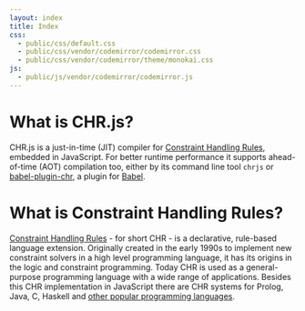 ```yaml
---
layout: index
title: Index
css:
  - public/css/default.css
  - public/css/vendor/codemirror/codemirror.css
  - public/css/vendor/codemirror/theme/monokai.css
js:
  - public/js/vendor/codemirror/codemirror.js
---
```


<div class="row">
  <div class="col-lg-12">
    <div class="page-header">
      <h1>What is CHR.js?</h1>
    </div>
    <p class="lead">
      CHR.js is a just-in-time (JIT) compiler for <a href="#CHR">Constraint Handling Rules</a>, embedded in JavaScript. For better runtime performance it supports ahead-of-time (AOT) compilation too, either by its command line tool <code>chrjs</code> or <a href="https://github.com/fnogatz/babel-plugin-chr">babel-plugin-chr</a>, a plugin for <a href="http://babeljs.io/">Babel</a>.
    </p>
  </div>
</div>

<div class="row">
  <div class="col-lg-12">
    <div class="page-header">
      <h1>What is Constraint Handling Rules?</h1>
    </div>
    <p class="lead">
      <a href="https://dtai.cs.kuleuven.be/CHR/">Constraint Handling Rules</a> - for short CHR - is a declarative, rule-based language extension. Originally created in the early 1990s to implement new constraint solvers in a high level programming language, it has its origins in the logic and constraint programming. Today CHR is used as a general-purpose programming language with a wide range of applications. Besides this CHR implementation in JavaScript there are CHR systems for Prolog, Java, C, Haskell and <a href="https://dtai.cs.kuleuven.be/CHR/download.shtml">other popular programming languages</a>.
    </p>
  </div>
</div>
